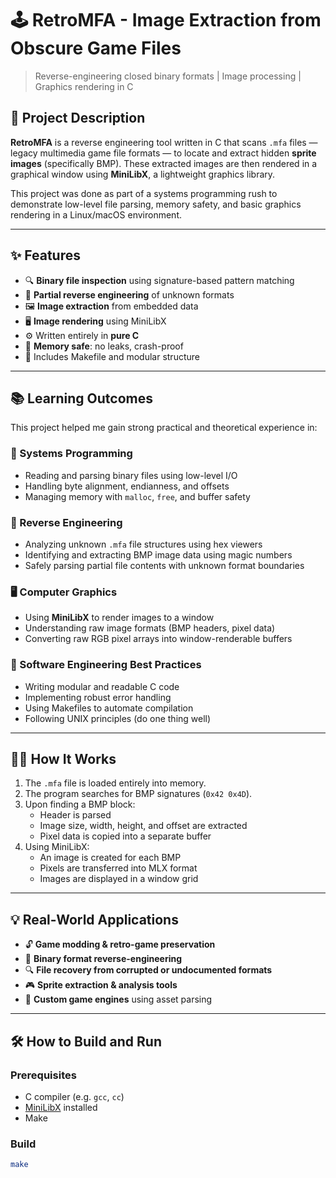# 🕹️ RetroMFA - Image Extraction from Obscure Game Files

> Reverse-engineering closed binary formats | Image processing | Graphics rendering in C

## 📌 Project Description

**RetroMFA** is a reverse engineering tool written in C that scans `.mfa` files — legacy multimedia game file formats — to locate and extract hidden **sprite images** (specifically BMP). These extracted images are then rendered in a graphical window using **MiniLibX**, a lightweight graphics library.

This project was done as part of a systems programming rush to demonstrate low-level file parsing, memory safety, and basic graphics rendering in a Linux/macOS environment.

---

## ✨ Features

- 🔍 **Binary file inspection** using signature-based pattern matching
- 🧠 **Partial reverse engineering** of unknown formats
- 🖼️ **Image extraction** from embedded data
- 🖥️ **Image rendering** using MiniLibX
- ⚙️ Written entirely in **pure C**
- 🧹 **Memory safe**: no leaks, crash-proof
- 🧰 Includes Makefile and modular structure

---

## 📚 Learning Outcomes

This project helped me gain strong practical and theoretical experience in:

### 🧵 Systems Programming
- Reading and parsing binary files using low-level I/O
- Handling byte alignment, endianness, and offsets
- Managing memory with `malloc`, `free`, and buffer safety

### 🧪 Reverse Engineering
- Analyzing unknown `.mfa` file structures using hex viewers
- Identifying and extracting BMP image data using magic numbers
- Safely parsing partial file contents with unknown format boundaries

### 🖥️ Computer Graphics
- Using **MiniLibX** to render images to a window
- Understanding raw image formats (BMP headers, pixel data)
- Converting raw RGB pixel arrays into window-renderable buffers

### 🧰 Software Engineering Best Practices
- Writing modular and readable C code
- Implementing robust error handling
- Using Makefiles to automate compilation
- Following UNIX principles (do one thing well)

---

## 🧑‍💻 How It Works

1. The `.mfa` file is loaded entirely into memory.
2. The program searches for BMP signatures (`0x42 0x4D`).
3. Upon finding a BMP block:
   - Header is parsed
   - Image size, width, height, and offset are extracted
   - Pixel data is copied into a separate buffer
4. Using MiniLibX:
   - An image is created for each BMP
   - Pixels are transferred into MLX format
   - Images are displayed in a window grid

---

## 💡 Real-World Applications

- 🔓 **Game modding & retro-game preservation**
- 🧪 **Binary format reverse-engineering**
- 🔍 **File recovery from corrupted or undocumented formats**
- 🎮 **Sprite extraction & analysis tools**
- 🧵 **Custom game engines** using asset parsing

---

## 🛠️ How to Build and Run

### Prerequisites
- C compiler (e.g. `gcc`, `cc`)
- [MiniLibX](https://harm-smits.github.io/42docs/libs/minilibx/) installed
- Make

### Build
```bash
make
